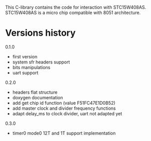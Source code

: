 This C-library contains the code for interaction with STC15W408AS. STC15W408AS is a micro chip compatible with 8051 architecture.

# Versions history
0.1.0 
* first version
* system sfr headers support
* bits manipulations
* uart support

0.2.0
* headers flat structure
* doxygen documentation
* add get chip id function (value F51FC47E1D0B52)
* add master clock and divider frequency functions
* adapt delay_ms to clock divider, uart not adapted yet

0.3.0
* timer0 mode0 12T and 1T support implementation


